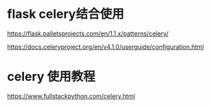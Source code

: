 # flask celery结合使用


https://flask.palletsprojects.com/en/1.1.x/patterns/celery/

https://docs.celeryproject.org/en/v4.1.0/userguide/configuration.html

# celery 使用教程

https://www.fullstackpython.com/celery.html
